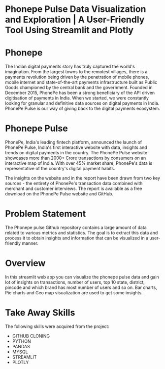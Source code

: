 # Phonepe Pulse Data Visualization and Exploration | A User-Friendly Tool Using Streamlit and Plotly
# Phonepe
The Indian digital payments story has truly captured the world's imagination. From the largest towns to the remotest villages, there is a payments revolution being driven by the penetration of mobile phones, mobile internet and state-of-the-art payments infrastructure built as Public Goods championed by the central bank and the government. Founded in December 2015, PhonePe has been a strong beneficiary of the API driven digitisation of payments in India. When we started, we were constantly looking for granular and definitive data sources on digital payments in India. PhonePe Pulse is our way of giving back to the digital payments ecosystem.
# Phonepe Pulse
PhonePe, India's leading fintech platform, announced the launch of PhonePe Pulse, India's first interactive website with data, insights and trends on digital payments in the country. The PhonePe Pulse website showcases more than 2000+ Crore transactions by consumers on an interactive map of India. With  over 45% market share, PhonePe's data is representative of the country's digital payment habits.

The insights on the website and in the report have been drawn from two key sources - the entirety of PhonePe's transaction data combined with merchant and customer interviews. The report is available as a free download on the PhonePe Pulse website and GitHub.
   
# Problem Statement        
The Phonepe pulse Github repository contains a large amount of data related to various metrics and statistics. The goal is to extract this data and process it to obtain insights and information that can be visualized in a user-friendly manner.
# Overview 
In this streamlit web app you can visualize the phonepe pulse data and gain lot of insights on transactions, number of users, top 10 state, district, pincode and which brand has most number of users and so on. Bar charts, Pie charts and Geo map visualization are used to get some insights.
# Take Away Skills
The following skills were acquired from the project: 
- GITHUB CLONING
- PYTHON
- PANDAS
- MYSQL
- STREAMLIT
- PLOTLY
  
